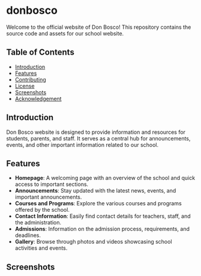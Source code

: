 # donbosco

Welcome to the official website of Don Bosco! This repository contains the source code and assets for our school website.

## Table of Contents

- [Introduction](#introduction)
- [Features](#features)
- [Contributing](#contributing)
- [License](#license)
- [Screenshots](#screenshots)
- [Acknowledgement](#acknowledgement)

## Introduction

Don Bosco website is designed to provide information and resources for students, parents, and staff. It serves as a central hub for announcements, events, and other important information related to our school.

## Features

- **Homepage**: A welcoming page with an overview of the school and quick access to important sections.
- **Announcements**: Stay updated with the latest news, events, and important announcements.
- **Courses and Programs**: Explore the various courses and programs offered by the school.
- **Contact Information**: Easily find contact details for teachers, staff, and the administration.
- **Admissions**: Information on the admission process, requirements, and deadlines.
- **Gallery**: Browse through photos and videos showcasing school activities and events.

## Screenshots


